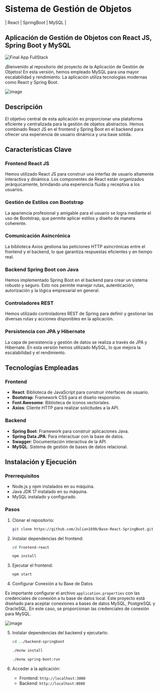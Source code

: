 # Sistema de Gestión de Objetos 
| React | SpringBoot | MySQL |

## Aplicación de Gestión de Objetos con React JS, Spring Boot y MySQL

![Final App FullStack](https://github.com/Julian1699/Base-React-SpringBoot/assets/114323630/13991635-d262-4461-b7cc-36ddab60bcc0)

¡Bienvenido al repositorio del proyecto de la Aplicación de Gestión de Objetos! En esta versión, hemos empleado MySQL para una mayor escalabilidad y rendimiento. La aplicación utiliza tecnologías modernas como React y Spring Boot.

![image](https://github.com/Julian1699/Base-React-SpringBoot/assets/114323630/f8b7736a-bcba-44a1-bc55-8072960dfe6b)

## Descripción

El objetivo central de esta aplicación es proporcionar una plataforma eficiente y centralizada para la gestión de objetos abstractos. Hemos combinado React JS en el frontend y Spring Boot en el backend para ofrecer una experiencia de usuario dinámica y una base sólida.

## Características Clave

### Frontend React JS
Hemos utilizado React JS para construir una interfaz de usuario altamente interactiva y dinámica. Los componentes de React están organizados jerárquicamente, brindando una experiencia fluida y receptiva a los usuarios.

### Gestión de Estilos con Bootstrap
La apariencia profesional y amigable para el usuario se logra mediante el uso de Bootstrap, que permite aplicar estilos y diseño de manera coherente.

### Comunicación Asincrónica
La biblioteca Axios gestiona las peticiones HTTP asincrónicas entre el frontend y el backend, lo que garantiza respuestas eficientes y en tiempo real.

### Backend Spring Boot con Java
Hemos implementado Spring Boot en el backend para crear un sistema robusto y seguro. Esto nos permite manejar rutas, autenticación, autorización y la lógica empresarial en general.

### Controladores REST
Hemos utilizado controladores REST de Spring para definir y gestionar las diversas rutas y acciones disponibles en la aplicación.

### Persistencia con JPA y Hibernate
La capa de persistencia y gestión de datos se realiza a través de JPA y Hibernate. En esta versión hemos utilizado MySQL, lo que mejora la escalabilidad y el rendimiento.

## Tecnologías Empleadas

### Frontend
- **React**: Biblioteca de JavaScript para construir interfaces de usuario.
- **Bootstrap**: Framework CSS para el diseño responsivo.
- **Font Awesome**: Biblioteca de iconos vectoriales.
- **Axios**: Cliente HTTP para realizar solicitudes a la API.

### Backend
- **Spring Boot**: Framework para construir aplicaciones Java.
- **Spring Data JPA**: Para interactuar con la base de datos.
- **Swagger**: Documentación interactiva de la API.
- **MySQL**: Sistema de gestión de bases de datos relacional.

## Instalación y Ejecución

### Prerrequisitos
- Node.js y npm instalados en su máquina.
- Java JDK 17 instalado en su máquina.
- MySQL instalado y configurado.

### Pasos
1. Clonar el repositorio:
    ```bash
    git clone https://github.com/Julian1699/Base-React-SpringBoot.git
    ```

2. Instalar dependencias del frontend:
    ```bash
    cd frontend-react
    ```

    ```bash
    npm install
    ```

3. Ejecutar el frontend:

    ```bash
    npm start
    ```

4. Configurar Conexión a tu Base de Datos

Es importante configurar el archivo `application.properties` con las credenciales de conexión a tu base de datos local. Este proyecto está diseñado para aceptar conexiones a bases de datos MySQL, PostgreSQL y OracleSQL. En este caso, se proporcionan las credenciales de conexión para MySQL.

![image](https://github.com/Julian1699/Base-React-SpringBoot/assets/114323630/7eb29dfa-653c-4f3f-9246-fe1afa1abe26)

5. Instalar dependencias del backend y ejecutarlo:
    ```bash
    cd ../backend-springboot
    ```
    
    ```bash
    ./mvnw install
    ```
    
    ```bash
    ./mvnw spring-boot:run
    ```
6. Acceder a la aplicación:
   - Frontend: `http://localhost:3000`
   - Backend: `http://localhost:8080`

